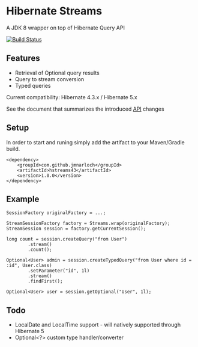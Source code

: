# Hibernate Streams

A  JDK 8 wrapper on top of Hibernate Query API

[![Build Status](https://travis-ci.org/jmnarloch/hstreams.svg?branch=master)](https://travis-ci.org/jmnarloch/hstreams)

## Features

* Retrieval of Optional query results
* Query to stream conversion
* Typed queries

Current compatibility: Hibernate 4.3.x / Hibernate 5.x

See the document that summarizes the introduced [API](api.adoc) changes

## Setup

In order to start and runing simply add the artifact to your Maven/Gradle build.

```
<dependency>
    <groupId>com.github.jmnarloch</groupId>
    <artifactId>hstreams43</artifactId>
    <version>1.0.0</version>
</dependency>
```

## Example

```
SessionFactory originalFactory = ...;

StreamSessionFactory factory = Streams.wrap(originalFactory);
StreamSession session = factory.getCurrentSession();

long count = session.createQuery("from User")
        .stream()
        .count();

Optional<User> admin = session.createTypedQuery("from User where id = :id", User.class)
        .setParameter("id", 1l)
        .stream()
        .findFirst();

Optional<User> user = session.getOptional("User", 1l);
```

## Todo

* LocalDate and LocalTime support - will natively supported through Hibernate 5
* Optional<?> custom type handler/converter
